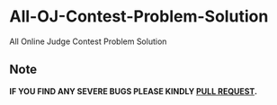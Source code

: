 # All-OJ-Contest-Problem-Solution
All Online Judge Contest Problem Solution

Note
-------

**IF YOU FIND ANY SEVERE BUGS PLEASE KINDLY [PULL REQUEST](https://github.com/mrmohim/All-OJ-Contest-Problem-Solution/pulls).**
